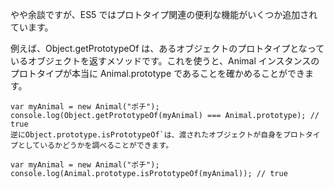 やや余談ですが、ES5 ではプロトタイプ関連の便利な機能がいくつか追加されています。

例えば、Object.getPrototypeOf は、あるオブジェクトのプロトタイプとなっているオブジェクトを返すメソッドです。これを使うと、Animal インスタンスのプロトタイプが本当に Animal.prototype であることを確かめることができます。

```
var myAnimal = new Animal("ポチ");
console.log(Object.getPrototypeOf(myAnimal) === Animal.prototype); // true
逆にObject.prototype.isPrototypeOf`は、渡されたオブジェクトが自身をプロトタイプとしているかどうかを調べることができます。

var myAnimal = new Animal("ポチ");
console.log(Animal.prototype.isPrototypeOf(myAnimal)); // true
```
